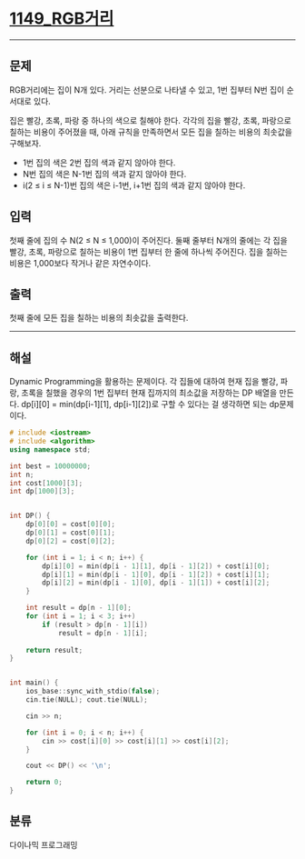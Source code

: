 # [1149_RGB거리](https://www.acmicpc.net/problem/1149)
---
## 문제

RGB거리에는 집이 N개 있다. 거리는 선분으로 나타낼 수 있고, 1번 집부터 N번 집이 순서대로 있다.

집은 빨강, 초록, 파랑 중 하나의 색으로 칠해야 한다. 각각의 집을 빨강, 초록, 파랑으로 칠하는 비용이 주어졌을 때, 아래 규칙을 만족하면서 모든 집을 칠하는 비용의 최솟값을 구해보자.

+ 1번 집의 색은 2번 집의 색과 같지 않아야 한다.
+ N번 집의 색은 N-1번 집의 색과 같지 않아야 한다.
+ i(2 ≤ i ≤ N-1)번 집의 색은 i-1번, i+1번 집의 색과 같지 않아야 한다.

## 입력

첫째 줄에 집의 수 N(2 ≤ N ≤ 1,000)이 주어진다. 둘째 줄부터 N개의 줄에는 각 집을 빨강, 초록, 파랑으로 칠하는 비용이 1번 집부터 한 줄에 하나씩 주어진다. 집을 칠하는 비용은 1,000보다 작거나 같은 자연수이다.

## 출력
첫째 줄에 모든 집을 칠하는 비용의 최솟값을 출력한다.

---

## 해설
Dynamic Programming을 활용하는 문제이다. 각 집들에 대하여 현재 집을 빨강, 파랑, 초록을 칠했을 경우의 1번 집부터 현재 집까지의 최소값을 저장하는 DP 배열을 만든다. dp[i][0] = min(dp[i-1][1], dp[i-1][2])로 구할 수 있다는 걸 생각하면 되는 dp문제이다. 

```C++
# include <iostream>
# include <algorithm>
using namespace std;

int best = 10000000;
int n;
int cost[1000][3];
int dp[1000][3];


int DP() {
	dp[0][0] = cost[0][0];
	dp[0][1] = cost[0][1];
	dp[0][2] = cost[0][2];

	for (int i = 1; i < n; i++) {
		dp[i][0] = min(dp[i - 1][1], dp[i - 1][2]) + cost[i][0];
		dp[i][1] = min(dp[i - 1][0], dp[i - 1][2]) + cost[i][1];
		dp[i][2] = min(dp[i - 1][0], dp[i - 1][1]) + cost[i][2];
	}

	int result = dp[n - 1][0];
	for (int i = 1; i < 3; i++)
		if (result > dp[n - 1][i])
			result = dp[n - 1][i];
	
	return result;
}


int main() {
	ios_base::sync_with_stdio(false);
	cin.tie(NULL); cout.tie(NULL);

	cin >> n;

	for (int i = 0; i < n; i++) {
		cin >> cost[i][0] >> cost[i][1] >> cost[i][2];
	}

	cout << DP() << '\n';

	return 0;
}
```

## 분류

다이나믹 프로그래밍
